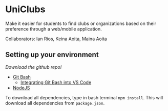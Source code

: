 # UniClubs
Make it easier for students to find clubs or organizations based on their preference through a web/mobile application.

Collaborators: Ian Rios, Keina Aoita, Maina Aoita

## Setting up your environment

*Download the github repo!*

* [Git Bash](https://git-scm.com/downloads)
    * [Integrating Git Bash into VS Code](https://stackoverflow.com/questions/42606837/how-do-i-use-bash-on-windows-from-the-visual-studio-code-integrated-terminal)
* [NodeJS](https://nodejs.org/en/download/)

To download all dependencies, type in bash terminal `npm install`. This will download all dependencies from `package.json`.

